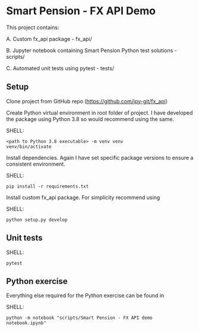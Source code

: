 # Smart Pension - FX API Demo

This project contains:

A. Custom fx_api package - fx_api/

B. Jupyter notebook containing Smart Pension Python test solutions - scripts/

C. Automated unit tests using pytest - tests/

## Setup

Clone project from GitHub repo (https://github.com/jpy-git/fx_api)

Create Python virtual environment in root folder of project. I have developed the package using Python 3.8 so would recommend using the same.

SHELL:
```
<path to Python 3.8 executable> -m venv venv
venv/bin/activate
```

Install dependencies. Again I have set specific package versions to ensure a consistent environment. 

SHELL:
```
pip install -r requirements.txt
```

Install custom fx_api package. For simplicity recommend using

SHELL:
```
python setup.py develop
```

## Unit tests

SHELL:
```
pytest
```

## Python exercise

Everything else required for the Python exercise can be found in 

SHELL:
```
python -m notebook "scripts/Smart Pension - FX API demo notebook.ipynb"
```





